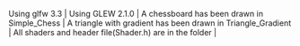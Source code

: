 Using glfw 3.3 | Using GLEW 2.1.0 | A chessboard has been drawn in Simple_Chess | A triangle with gradient has been drawn in Triangle_Gradient | All shaders and header file(Shader.h) are in the folder |
